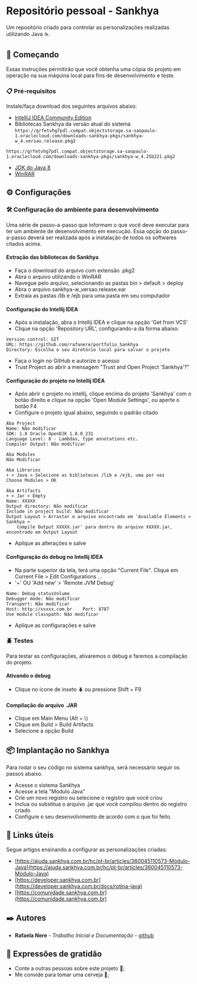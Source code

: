 # Repositório pessoal - Sankhya

Um repositório criado para controlar as personalizações realizadas utilizando Java ☕.

## 🚀 Começando

Essas instruções permitirão que você obtenha uma cópia do projeto em operação na sua máquina local para fins de desenvolvimento e teste.

### 📋 Pré-requisitos

Instale/faça download dos seguintes arquivos abaixo:

* [IntelliJ IDEA Community Edition](https://www.jetbrains.com/pt-br/idea/download/?section=windows)
* Bibliotecas Sankhya da versão atual do sistema
  `
  https://grfetvhg7pdl.compat.objectstorage.sa-saopaulo-1.oraclecloud.com/downloads-sankhya-pkgs/sankhya-w_4.versao.release.pkg2
  `
```
https://grfetvhg7pdl.compat.objectstorage.sa-saopaulo-1.oraclecloud.com/downloads-sankhya-pkgs/sankhya-w_4.25b221.pkg2
```
* [JDK do Java 8](https://downloads.sankhya.com.br/downloads?app=JAVA&c=1)
* [WinRAR](https://www.win-rar.com/predownload.html?&L=9)

## ⚙️ Configurações
### 🛠️ Configuração do ambiente para desenvolvimento

Uma série de passo-a-passo que informam o que você deve executar para ter um ambiente de desenvolvimento em execução.
Essa opção do passo-a-passo deverá ser realizada após a instalação de todos os softwares citados acima.

#### Extração das bibliotecas do Sankhya
* Faça o download do arquivo com extensão .pkg2
* Abra o arquivo utilizando o WinRAR
* Navegue pelo arquivo, selecionando as pastas bin > default > deploy
* Abra o arquivo sankhya-w_versao.release.ear
* Extraia as pastas /lib e /ejb para uma pasta em seu computador

#### Configuração do Intellij IDEA
* Após a instalação, abra o Intellij IDEA e clique na opção 'Get from VCS'
* Clique na opção 'Repository URL', configurando-a da forma abaixo:
```
Version control: GIT 
URL: https://github.com/rafanere/portfolio_Sankhya
Directory: Escolha o seu diretório local para salvar o projeto 
```
* Faça o login no GitHub e autorize o acesso
* Trust Project ao abrir a mensagem "Trust and Open Project 'Sankhya'?"

#### Configuração do projeto no Intellij IDEA
* Após abrir o projeto no intellij, clique encima do projeto 'Sankhya' com o botão direito e clique na opção 'Open Module Settings', ou aperte o botão F4
* Configure o projeto igual abaixo, seguindo o padrão citado
```
Aba Project
Name: Não modificar
SDK: 1.8 Oracle OpenDJK 1.8.0_231
Language Level: 8 - Lambdas, type annotations etc.
Compiler Output: Não modificar

Aba Modules
Não Modificar

Aba Libraries 
+ > Java > Selecione as bibliotecas /lib e /ejb, uma por vez 
Choose Modules > OK

Aba Artifacts
+ > Jar > Empty
Name: XXXXX
Output directory: Não modificar
Include in project build: Não modificar
Output Layout > Arrastar o arquivo encontrado em 'Available Elements > Sankhya > 
    Compile Output XXXXX.jar' para dentro do arquivo XXXXX.jar, encontrado em Output Layout
```
* Aplique as alterações e salve

#### Configuração do debug no Intellij IDEA
* Na parte superior da tela, terá uma opção "Current File". Clique em Current File > Edit Configurations ...
* '+' OU 'Add new' > 'Remote JVM Debug'
```
Name: Debug statusVolume 
Debugger mode: Não modificar
Transport: Não modificar
Host: http://xxxxx.com.br    Port: 8787
Use module classpath: Não modificar
```
* Aplique as configurações e salve

### 🪲 Testes

Para testar as configurações, ativaremos o debug e faremos a compilação do projeto.

#### Ativando o debug
* Clique no ícone de inseto 🪲 ou pressione Shift + F9

#### Compilação do arquivo .JAR
* Clique em Main Menu (Alt + \\)
* Clique em Build > Build Artifacts
* Selecione a opção Build

## 📦 Implantação no Sankhya

Para rodar o seu código no sistema sankhya, será necessário seguir os passos abaixo.
* Acesse o sistema Sankhya
* Acesse a tela "Módulo Java"
* Crie um novo registro ou selecione o registro que você criou
* Inclua ou substitua o arquivo .jar que você compilou dentro do registro criado
* Configure o seu desenvolvimento de acordo com o que foi feito.

## 📌 Links úteis
Segue artigos ensinando a configurar as personalizações criadas:
+ [https://ajuda.sankhya.com.br/hc/pt-br/articles/360045110573-Módulo-Java](https://ajuda.sankhya.com.br/hc/pt-br/articles/360045110573-Módulo-Java)
+ [https://developer.sankhya.com.br](https://developer.sankhya.com.br/docs/rotina-java)
+ [https://comunidade.sankhya.com.br](https://comunidade.sankhya.com.br)

## ✒️ Autores
* **Rafaela Nere** - *Trabalho Inicial e Documentação* - [github](https://github.com/rafanere)

## 🎁 Expressões de gratidão

* Conte a outras pessoas sobre este projeto 📢;
* Me convide para tomar uma cerveja 🍺;